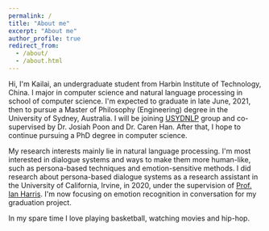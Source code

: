 ```yaml
---
permalink: /
title: "About me"
excerpt: "About me"
author_profile: true
redirect_from: 
  - /about/
  - /about.html
---
```


Hi, I'm Kailai, an undergraduate student from Harbin Institute of Technology, China. I major in computer science and natural language processing in school of computer science. I'm expected to graduate in late June, 2021, then to pursue a Master of Philosophy (Engineering) degree in the University of Sydney, Australia. I will be joining [USYDNLP](https://usydnlp.info/) group and co-supervised by Dr. Josiah Poon and Dr. Caren Han. After that, I hope to continue pursuing a PhD degree in computer science.

My research interests mainly lie in natural language processing. I'm most interested in dialogue systems and ways to make them more human-like, such as persona-based techniques and emotion-sensitive methods. I did research about persona-based dialogue systems as a research assistant in the University of California, Irvine, in 2020, under the supervision of [Prof. Ian Harris](https://www.ics.uci.edu/~harris/). I'm now focusing on emotion recognition in conversation for my graduation project.

In my spare time I love playing basketball, watching movies and hip-hop.
